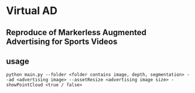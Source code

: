 # Virtual AD

## Reproduce of Markerless Augmented Advertising for Sports Videos

## usage
```
python main.py --folder <folder contains image, depth, segmentation> --ad <advertising image> --assetResize <advertising image size> -showPointCloud <true / false>
```
